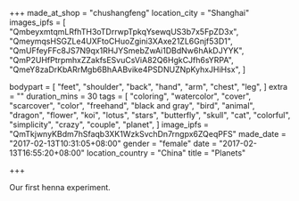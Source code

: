 +++
made_at_shop = "chushangfeng"
location_city = "Shanghai"
images_ipfs = [  "QmbeyxmtqmLRfhTH3oTDrrwpTpkqYsewqUS3b7x5FpZD3x",
  "QmeymqsHSGZLe4UXFtoCHuoZgini3XAxe21ZL6Gnjf53D1",
  "QmUFfeyFFc8JS7N9qx1RHJYSmebZwAi1DBdNw6hAkDJYYK",
  "QmP2UHfPtrpmhxZZakfsESvuCsViA82Q6HgkCJfh6sYRPA",
  "QmeY8zaDrKbARrMgb6BhAABvike4PSDNUZNpKyhxJHiHsx",
]

bodypart = [
  "feet",
  "shoulder",
  "back",
  "hand",
  "arm",
  "chest",
  "leg",
]
extra = ""
duration_mins = 30
tags = [
  "coloring",
  "watercolor",
  "cover",
  "scarcover",
  "color",
  "freehand",
  "black and gray",
  "bird",
  "animal",
  "dragon",
  "flower",
  "koi",
  "lotus",
  "stars",
  "butterfly",
  "skull",
  "cat",
  "colorful",
  "simplicity",
  "crazy",
  "couple",
  "planet",
]
image_ipfs = "QmTkjwnyKBdm7hSfaqb3XK1WzkSvchDn7rngpx6ZQeqPFS"
made_date = "2017-02-13T10:31:05+08:00"
gender = "female"
date = "2017-02-13T16:55:20+08:00"
location_country = "China"
title = "Planets"

+++
<p style="text-align: center;">

Our first henna experiment.

</p>
